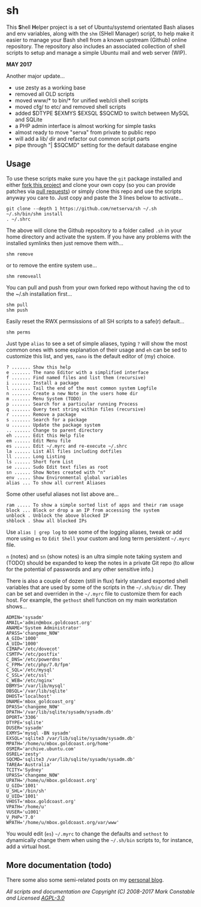 # sh

This **S**hell **H**elper project is a set of Ubuntu/systemd orientated
Bash aliases and env variables, along with the `shm` (SHell Manager)
script, to help make it easier to manage your Bash shell from a known
upstream (Github) online repository. The repository also includes an
associated collection of shell scripts to setup and manage a simple Ubuntu
mail and web server (WIP).

**MAY 2017**

Another major update...

- use zesty as a working base
- removed all OLD scripts
- moved www/* to bin/* for unified web/cli shell scripts
- moved cfg/ to etc/ and removed shell scripts
- added $DTYPE $EXMYS $EXSQL $SQCMD to switch between MySQL and SQLite
- a PHP admin interface is almost working for simple tasks
- almost ready to move "serva" from private to public repo
- will add a lib/ dir and refactor out common script parts
- pipe through "| $SQCMD" setting for the default database engine

## Usage

To use these scripts make sure you have the `git` package installed and
either [fork this project] and clone your own copy (so you can provide
patches via [pull requests]) or simply clone this repo and use the scripts
anyway you care to. Just copy and paste the 3 lines below to activate...

    git clone --depth 1 https://github.com/netserva/sh ~/.sh
    ~/.sh/bin/shm install
    . ~/.shrc

The above will clone the Github repository to a folder called `.sh` in
your home directory and activate the system. If you have any problems with
the installed symlinks then just remove them with...

    shm remove

or to remove the entire system use...

    shm removeall

You can pull and push from your own forked repo without having the cd to the
~/.sh installation first...

    shm pull
    shm push

Easily reset the RWX permsissions of all SH scripts to a safe(r) default...

    shm perms

Just type `alias` to see a set of simple aliases, typing `?` will show the most
common ones with some explanation of their usage and `eh` can be sed to customize
this list, and yes, `nano` is the default editor of (my) choice.

    ? ....... Show this help
    e ....... The nano Editor with a simplified interface
    f ....... Find named files and list them (recursive)
    i ....... Install a package
    l ....... Tail the end of the most common system Logfile
    n ....... Create a new Note in the users home dir
    m ....... Menu System (TODO)
    p ....... Search for a particular running Process
    q ....... Query text string within files (recursive)
    r ....... Remove a package
    s ....... Search for a package
    u ....... Update the package system
    .. ...... Change to parent directory
    eh ...... Edit this Help file
    em ...... Edit Menu file
    es ...... Edit ~/.myrc and re-execute ~/.shrc
    la ...... List All files including dotfiles
    ll ...... Long Listing
    ls ...... Short form List
    se ...... Sudo Edit text files as root
    sn ...... Show Notes created with "n"
    env ..... Show Environmental global variables
    alias ... To show all current Aliases

Some other useful aliases not list above are...

    ram ..... To show a simple sorted list of apps and their ram usage
    block ... Block or drop a an IP from accessing the system
    unblock . Unblock the above blocked IP
    shblock . Show all blocked IPs

Use `alias | grep log` to see some of the logging aliases, tweak or add more using `es`
to `Edit Shell` your custom and long term persistent `~/.myrc` file.

`n` (notes) and `sn` (show notes) is an ultra simple note taking system and (TODO) should
be expanded to keep the notes in a private Git repo (to allow for the potential of passwords
and any other sensitive info.)

There is also a couple of dozen (still in flux) fairly standard exported shell variables
that are used by some of the scripts in the `~/.sh/bin/` dir. They can be set and overriden
in the `~/.myrc` file to customize them for each host. For example, the `gethost` shell
function on my main workstation shows...
```
ADMIN='sysadm'
AMAIL='admin@mbox.goldcoast.org'
ANAME='System Administrator'
APASS='changeme_N0W'
A_GID='1000'
A_UID='1000'
CIMAP='/etc/dovecot'
CSMTP='/etc/postfix'
C_DNS='/etc/powerdns'
C_FPM='/etc/php/7.0/fpm'
C_SQL='/etc/mysql'
C_SSL='/etc/ssl'
C_WEB='/etc/nginx'
DBMYS='/var/lib/mysql'
DBSQL='/var/lib/sqlite'
DHOST='localhost'
DNAME='mbox_goldcoast_org'
DPASS='changeme_N0W'
DPATH='/var/lib/sqlite/sysadm/sysadm.db'
DPORT='3306'
DTYPE='sqlite'
DUSER='sysadm'
EXMYS='mysql -BN sysadm'
EXSQL='sqlite3 /var/lib/sqlite/sysadm/sysadm.db'
MPATH='/home/u/mbox.goldcoast.org/home'
OSMIR='archive.ubuntu.com'
OSREL='zesty'
SQCMD='sqlite3 /var/lib/sqlite/sysadm/sysadm.db'
TAREA='Australia'
TCITY='Sydney'
UPASS='changeme_N0W'
UPATH='/home/u/mbox.goldcoast.org'
U_GID='1001'
U_SHL='/bin/sh'
U_UID='1001'
VHOST='mbox.goldcoast.org'
VPATH='/home/u'
VUSER='u1001'
V_PHP='7.0'
WPATH='/home/u/mbox.goldcoast.org/var/www'
```
You would edit (`es`) `~/.myrc` to change the defaults and `sethost` to dynamically
change them when using the `~/.sh/bin` scripts to, for instance, add a virtual host.

## More documentation (todo)

There some also some semi-related posts on my [personal blog].


_All scripts and documentation are Copyright (C) 2008-2017 Mark Constable and Licensed [AGPL-3.0]_

[Github]: https://github.com/netserva/sh
[AGPL-3.0]: http://www.gnu.org/licenses/agpl-3.0.html
[fork this project]: https://help.github.com/articles/fork-a-repo
[pull requests]: https://help.github.com/articles/using-pull-requests
[personal blog]: https://markc.blog/news/
